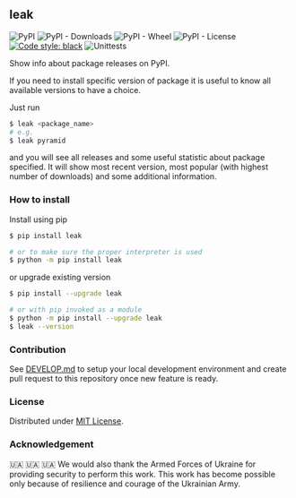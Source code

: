## leak

![PyPI](https://img.shields.io/pypi/v/leak?style=flat-square)
![PyPI - Downloads](https://img.shields.io/pypi/dm/leak?style=flat-square)
![PyPI - Wheel](https://img.shields.io/pypi/wheel/leak?style=flat-square)
![PyPI - License](https://img.shields.io/pypi/l/leak?style=flat-square)
[![Code style: black](https://img.shields.io/badge/code%20style-black-000000.svg?style=flat-square)](https://github.com/psf/black)
![Unittests](https://github.com/bmwant/leak/actions/workflows/unittests.yml/badge.svg)

Show info about package releases on PyPI.

If you need to install specific version of package it is useful to know all available versions to have a choice.

Just run

```bash
$ leak <package_name>
# e.g.
$ leak pyramid
```

and you will see all releases and some useful statistic about package specified. It will show most recent version, most popular (with highest number of downloads) and some additional information.

### How to install

Install using pip

```bash
$ pip install leak

# or to make sure the proper interpreter is used
$ python -m pip install leak
```

or upgrade existing version

```bash
$ pip install --upgrade leak

# or with pip invoked as a module
$ python -m pip install --upgrade leak
$ leak --version
```

### Contribution

See [DEVELOP.md](./DEVELOP.md) to setup your local development environment and create pull request to this repository once new feature is ready.

### License

Distributed under [MIT License](https://tldrlegal.com/license/mit-license).

### Acknowledgement

🇺🇦 🇺🇦 🇺🇦 We would also thank the Armed Forces of Ukraine for providing security to perform this work. This work has become possible only because of resilience and courage of the Ukrainian Army.
